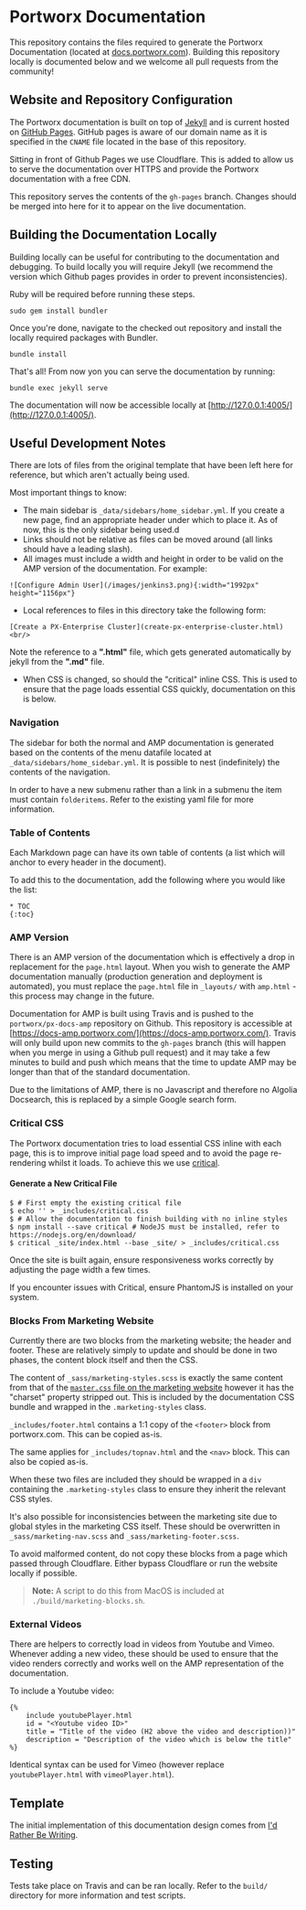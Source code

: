 # Portworx Documentation

This repository contains the files required to generate the Portworx Documentation (located at [docs.portworx.com](https://docs.portworx.com)). 
Building this repository locally is documented below and we welcome all pull requests from the community!


## Website and Repository Configuration

The Portworx documentation is built on top of [Jekyll](https://jekyllrb.com/) and is current hosted on [GitHub Pages](https://pages.github.com/).
GitHub pages is aware of our domain name as it is specified in the `CNAME` file located in the base of this repository.

Sitting in front of Github Pages we use Cloudflare. 
This is added to allow us to serve the documentation over HTTPS and provide the Portworx documentation with a free CDN.

This repository serves the contents of the `gh-pages` branch. 
Changes should be merged into here for it to appear on the live documentation.


## Building the Documentation Locally

Building locally can be useful for contributing to the documentation and debugging. 
To build locally you will require Jekyll (we recommend the version which Github pages provides in order to prevent inconsistencies).

Ruby will be required before running these steps.

```
sudo gem install bundler
```

Once you're done, navigate to the checked out repository and install the locally required packages with Bundler.

```
bundle install
```

That's all! 
From now yon you can serve the documentation by running:

```
bundle exec jekyll serve
```

The documentation will now be accessible locally at [http://127.0.0.1:4005/](http://127.0.0.1:4005/).


## Useful Development Notes

There are lots of files from the original template that have been left here for reference, but which aren't actually being used.

Most important things to know:

 - The main sidebar is `_data/sidebars/home_sidebar.yml`. 
   If you create a new page, find an appropriate header under which to place it. 
   As of now, this is the only sidebar being used.d
 - Links should not be relative as files can be moved around (all links should have a leading slash).
 - All images must include a width and height in order to be valid on the AMP version of the documentation. 
   For example:
```
![Configure Admin User](/images/jenkins3.png){:width="1992px" height="1156px"}
```
 - Local references to files in this directory take the following form:  
``` 
[Create a PX-Enterprise Cluster](create-px-enterprise-cluster.html)  <br/>
```
Note the reference to a **".html"** file, which gets generated automatically by jekyll from the **".md"** file.
 - When CSS is changed, so should the "critical" inline CSS. 
   This is used to ensure that the page loads essential CSS quickly, documentation on this is below.


### Navigation

The sidebar for both the normal and AMP documentation is generated based on the contents of the menu datafile located at `_data/sidebars/home_sidebar.yml`. 
It is possible to nest (indefinitely) the contents of the navigation.

In order to have a new submenu rather than a link in a submenu the item must contain `folderitems`. 
Refer to the existing yaml file for more information.


### Table of Contents

Each Markdown page can have its own table of contents (a list which will anchor to every header in the document).

To add this to the documentation, add the following where you would like the list:

```
* TOC
{:toc}
```


### AMP Version

There is an AMP version of the documentation which is effectively a drop in replacement for the `page.html` layout. 
When you wish to generate the AMP documentation manually (production generation and deployment is automated), you must replace the `page.html` file in `_layouts/` with `amp.html` - this process may change in the future.

Documentation for AMP is built using Travis and is pushed to the `portworx/px-docs-amp` repository on Github. 
This repository is accessible at [https://docs-amp.portworx.com/](https://docs-amp.portworx.com/). 
Travis will only build upon new commits to the `gh-pages` branch (this will happen when you merge in using a Github pull request) and it may take a few minutes to build and push which means that the time to update AMP may be longer than that of the standard documentation.

Due to the limitations of AMP, there is no Javascript and therefore no Algolia Docsearch, this is replaced by a simple Google search form.


### Critical CSS

The Portworx documentation tries to load essential CSS inline with each page, this is to improve initial page load speed and to avoid the page re-rendering whilst it loads. 
To achieve this we use [critical](https://github.com/addyosmani/critical).

#### Generate a New Critical File

```
$ # First empty the existing critical file
$ echo '' > _includes/critical.css
$ # Allow the documentation to finish building with no inline styles
$ npm install --save critical # NodeJS must be installed, refer to https://nodejs.org/en/download/
$ critical _site/index.html --base _site/ > _includes/critical.css
```

Once the site is built again, ensure responsiveness works correctly by adjusting the page width a few times.

If you encounter issues with Critical, ensure PhantomJS is installed on your system.


### Blocks From Marketing Website

Currently there are two blocks from the marketing website; the header and footer. 
These are relatively simply to update and should be done in two phases, the content block itself and then the CSS.

The content of `_sass/marketing-styles.scss` is exactly the same content from that of the [`master.css` file on the marketing 
website](https://portworx.com/wp-content/themes/portworx/css/master.css) however it has the "charset" property stripped out. 
This is included by the documentation CSS bundle and wrapped in the `.marketing-styles` class.

`_includes/footer.html` contains a 1:1 copy of the `<footer>` block from portworx.com. 
This can be copied as-is.

The same applies for `_includes/topnav.html` and the `<nav>` block. 
This can also be copied as-is.

When these two files are included they should be wrapped in a `div` containing the `.marketing-styles` class to ensure they inherit the relevant CSS styles.

It's also possible for inconsistencies between the marketing site due to global styles in the marketing CSS itself. 
These should be overwritten in `_sass/marketing-nav.scss` and `_sass/marketing-footer.scss`.

To avoid malformed content, do not copy these blocks from a page which passed through Cloudflare. 
Either bypass Cloudflare or run the website locally if possible.

> **Note:** A script to do this from MacOS is included at `./build/marketing-blocks.sh`.


### External Videos

There are helpers to correctly load in videos from Youtube and Vimeo. 
Whenever adding a new video, these should be used to ensure that the video renders correctly and works well on the AMP representation of the documentation.

To include a Youtube video:

```
{%
    include youtubePlayer.html
    id = "<Youtube video ID>"
    title = "Title of the video (H2 above the video and description))"
    description = "Description of the video which is below the title"
%}
```

Identical syntax can be used for Vimeo (however replace `youtubePlayer.html` with `vimeoPlayer.html`).


## Template

The initial implementation of this documentation design comes from [I'd Rather Be Writing](http://idratherbewriting.com/documentation-theme-jekyll/).


## Testing

Tests take place on Travis and can be ran locally. 
Refer to the `build/` directory for more information and test scripts.
